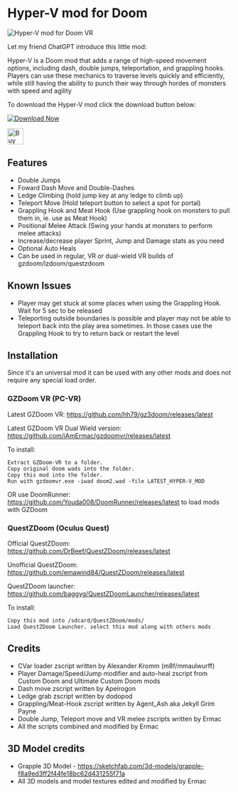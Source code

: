 # Hyper-V mod for Doom

![Hyper-V mod for Doom VR](https://i.imgflip.com/79fd43.gif)

Let my friend ChatGPT introduce this little mod:

Hyper-V is a Doom mod that adds a range of high-speed movement options, including dash, double jumps, teleportation, and grappling hooks. Players can use these mechanics to traverse levels quickly and efficiently, while still having the ability to punch their way through hordes of monsters with speed and agility

To download the Hyper-V mod click the download button below:

[![Download Now](https://raster.shields.io/github/downloads/iAmErmac/Hyper-V/total)](https://github.com/iAmErmac/Hyper-V/releases/latest)

[<img src="https://cdn.ko-fi.com/cdn/kofi2.png?v=2" height="36" alt="Buy me a Cofee!">](https://ko-fi.com/ermac)

## Features
* Double Jumps
* Foward Dash Move and Double-Dashes
* Ledge Climbing (hold jump key at any ledge to climb up)
* Teleport Move (Hold teleport button to select a spot for portal)
* Grappling Hook and Meat Hook (Use grappling hook on monsters to pull them in, ie. use as Meat Hook)
* Positional Melee Attack (Swing your hands at monsters to perform melee attacks)
* Increase/decrease player Sprint, Jump and Damage stats as you need
* Optional Auto Heals
* Can be used in regular, VR or dual-wield VR builds of gzdoom/lzdoom/questzdoom

## Known Issues
* Player may get stuck at some places when using the Grappling Hook. Wait for 5 sec to be released
* Teleporting outside boundaries is possible and player may not be able to teleport back into the play area sometimes. In those cases use the Grappling Hook to try to return back or restart the level

## Installation

Since it's an universal mod it can be used with any other mods and does not require any special load order.

### GZDoom VR (PC-VR)

Latest GZDoom VR: https://github.com/hh79/gz3doom/releases/latest

Latest GZDoom VR Dual Wield version: https://github.com/iAmErmac/gzdoomvr/releases/latest

To install:

    Extract GZDoom-VR to a folder.
    Copy original doom wads into the folder.
    Copy this mod into the folder.
    Run with gzdoomvr.exe -iwad doom2.wad -file LATEST_HYPER-V_MOD
  
OR use DoomRunner: https://github.com/Youda008/DoomRunner/releases/latest to load mods with GZDoom

### QuestZDoom (Oculus Quest)

Official QuestZDoom: https://github.com/DrBeef/QuestZDoom/releases/latest

Unofficial QuestZDoom: https://github.com/emawind84/QuestZDoom/releases/latest

QuestZDoom launcher: https://github.com/baggyg/QuestZDoomLauncher/releases/latest

To install:

    Copy this mod into /sdcard/QuestZDoom/mods/
    Load QuestZDoom Launcher. select this mod along with others mods

## Credits

* CVar loader zscript written by Alexander Kromm (m8f/mmaulwurff)
* Player Damage/Speed/Jump modifier and auto-heal zscript from Custom Doom and Ultimate Custom Doom mods
* Dash move zscript written by Apeirogon
* Ledge grab zscript written by dodopod
* Grappling/Meat-Hook zscript written by Agent_Ash aka Jekyll Grim Payne
* Double Jump, Teleport move and VR melee zscripts written by Ermac
* All the scripts combined and modified by Ermac

## 3D Model credits

* Grapple 3D Model - https://sketchfab.com/3d-models/grapple-f8a9ed3ff2f44fe18bc62d431255f71a
* All 3D models and model textures edited and modified by Ermac
